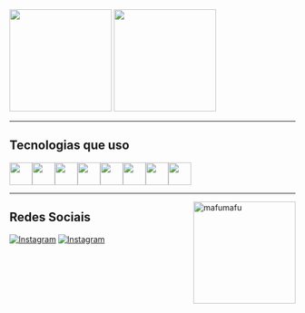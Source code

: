 <div>
    <img height="180em" src="https://github-readme-stats.vercel.app/api?username=LucasM4r&show_icons=true&theme=transparent"/>
    <img height="180em" src="https://github-readme-stats.vercel.app/api/top-langs/?username=LucasM4r&hide_progress=true&theme=transparent"/>
</div>

---

## Tecnologias que uso

<div style="display:flex">
          
<img width="40px" src="https://cdn.jsdelivr.net/gh/devicons/devicon/icons/python/python-original.svg" />

<img width="40px" src="https://cdn.jsdelivr.net/gh/devicons/devicon@latest/icons/javascript/javascript-original.svg" />
          
<img width="40px" src="https://cdn.jsdelivr.net/gh/devicons/devicon/icons/c/c-plain.svg" />

<img width="40px" src="https://cdn.jsdelivr.net/gh/devicons/devicon/icons/cplusplus/cplusplus-plain.svg" />

<img width="40px" src="https://cdn.jsdelivr.net/gh/devicons/devicon@latest/icons/java/java-original.svg" />

<img  width="40px" src="https://cdn.jsdelivr.net/gh/devicons/devicon/icons/arduino/arduino-original.svg" />    

<img width="40px" src="https://cdn.jsdelivr.net/gh/devicons/devicon@latest/icons/pytorch/pytorch-original.svg" />

<img width="40px" src="https://cdn.jsdelivr.net/gh/devicons/devicon@latest/icons/react/react-original.svg" />
 

</div>

---
<div>
    <img height="180cm" align="right" alt="mafumafu" src="https://media.tenor.com/oWgAV0WS7TsAAAAi/tongue-out-mafumafu.gif">
</div>

## Redes Sociais

[![Instagram](https://img.shields.io/badge/Instagram-E4405F?style=for-the-badge&logo=instagram&logoColor=white)](https://www.instagram.com/lucas1m_/)
[![Instagram](https://img.shields.io/badge/Facebook-1877F2?style=for-the-badge&logo=facebook&logoColor=white)](https://www.facebook.com/lucas1marchesan)
